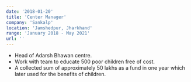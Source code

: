 ```yaml
---
date: '2018-01-20'
title: 'Center Manager'
company: 'Sankalp'
location: 'Jamshedpur, Jharkhand'
range: 'January 2018 - May 2021'
url: ''
---
```


- Head of Adarsh Bhawan centre.
- Work with team to educate 500 poor children free of cost.
- A collected sum of approximately 50 lakhs as a fund in one year which later used for the benefits of children.
